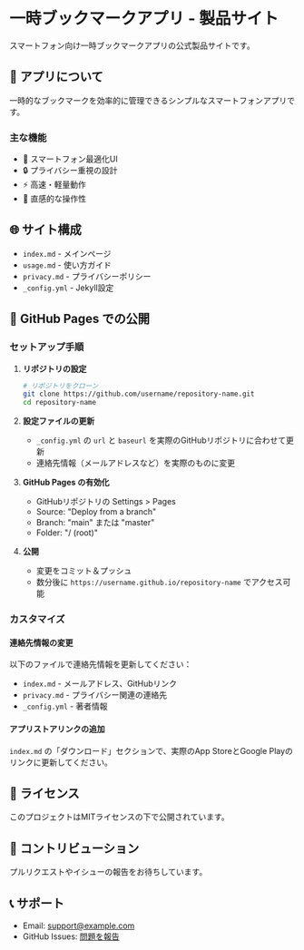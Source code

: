 # 一時ブックマークアプリ - 製品サイト

スマートフォン向け一時ブックマークアプリの公式製品サイトです。

## 📱 アプリについて

一時的なブックマークを効率的に管理できるシンプルなスマートフォンアプリです。

### 主な機能
- 📱 スマートフォン最適化UI
- 🔒 プライバシー重視の設計
- ⚡ 高速・軽量動作
- 📝 直感的な操作性

## 🌐 サイト構成

- `index.md` - メインページ
- `usage.md` - 使い方ガイド
- `privacy.md` - プライバシーポリシー
- `_config.yml` - Jekyll設定

## 🚀 GitHub Pages での公開

### セットアップ手順

1. **リポジトリの設定**
   ```bash
   # リポジトリをクローン
   git clone https://github.com/username/repository-name.git
   cd repository-name
   ```

2. **設定ファイルの更新**
   - `_config.yml` の `url` と `baseurl` を実際のGitHubリポジトリに合わせて更新
   - 連絡先情報（メールアドレスなど）を実際のものに変更

3. **GitHub Pages の有効化**
   - GitHubリポジトリの Settings > Pages
   - Source: "Deploy from a branch"
   - Branch: "main" または "master"
   - Folder: "/ (root)"

4. **公開**
   - 変更をコミット＆プッシュ
   - 数分後に `https://username.github.io/repository-name` でアクセス可能

### カスタマイズ

#### 連絡先情報の変更
以下のファイルで連絡先情報を更新してください：
- `index.md` - メールアドレス、GitHubリンク
- `privacy.md` - プライバシー関連の連絡先
- `_config.yml` - 著者情報

#### アプリストアリンクの追加
`index.md` の「ダウンロード」セクションで、実際のApp StoreとGoogle Playのリンクに更新してください。

## 📄 ライセンス

このプロジェクトはMITライセンスの下で公開されています。

## 🤝 コントリビューション

プルリクエストやイシューの報告をお待ちしています。

## 📞 サポート

- Email: [support@example.com](mailto:support@example.com)
- GitHub Issues: [問題を報告](https://github.com/username/repository-name/issues)